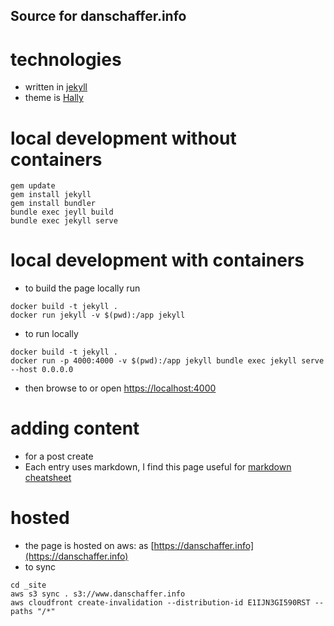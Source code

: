 ## Source for danschaffer.info

# technologies
- written in [jekyll](https://jekyllrb.com/)
- theme is [Hally](https://jekyllthemes.io/theme/hally-masonry-jekyll-theme)

# local development without containers
```
gem update
gem install jekyll
gem install bundler
bundle exec jeyll build
bundle exec jekyll serve
```

# local development with containers

- to build the page locally run
```
docker build -t jekyll .
docker run jekyll -v $(pwd):/app jekyll
```

- to run locally
```
docker build -t jekyll .
docker run -p 4000:4000 -v $(pwd):/app jekyll bundle exec jekyll serve --host 0.0.0.0
```
- then browse to or open [https://localhost:4000](https://localhost:4000)

# adding content
- for a post create
- Each entry uses markdown, I find this page useful for [markdown cheatsheet](https://learn-the-web.algonquindesign.ca/topics/markdown-yaml-cheat-sheet/#yaml)

# hosted
- the page is hosted on aws: as [https://danschaffer.info](https://danschaffer.info)
- to sync 
```
cd _site
aws s3 sync . s3://www.danschaffer.info
aws cloudfront create-invalidation --distribution-id E1IJN3GI590RST --paths "/*"
```
